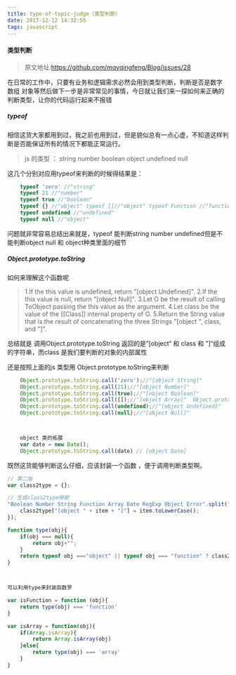 ```yaml
---
title: type-of-topic-judge（类型判断）
date: 2017-12-12 14:32:55
tags: javascript
---
```

#### 类型判断

> 原文地址:https://github.com/mqyqingfeng/Blog/issues/28

在日常的工作中，只要有业务和逻辑需求必然会用到类型判断，判断是否是数字 数组 对象等然后做下一步是非常常见的事情，今日就让我们来一探如何来正确的判断类型，让你的代码运行起来不报错

##### typeof
相信这货大家都用到过，我之前也用到过，但是貌似总有一点心虚，不知道这样判断是否能保证所有的情况下都能正常运行。
> js 的类型 ： string number boolean object undefined null

这几个分别对应用typeof来判断的时候得结果是：
```javascript
    typeof 'zero' //"string"
    typeof 21 //"number"
    typeof true //"boolean"
    typeof {} //"object" typeof []//"object" typeof Function //"function"
    typeof undefined //"undefined"
    typeof null //"object"
```
问题就非常容易总结出来就是，typeof 能判断string number undefined但是不能判断object null  和 object种类里面的细节

##### Object.prototype.toString
如何来理解这个函数呢

> 1.If the this value is undefined, return "[object Undefined]".
  2.If the this value is null, return "[object Null]".
  3.Let O be the result of calling ToObject passing the this value as the argument.
  4.Let class be the value of the [[Class]] internal property of O.
  5.Return the String value that is the result of concatenating the three Strings "[object ", class, and "]".

总结就是 调用Object.prototype.toString 返回的是”[object“ 和 class 和 ”]“组成的字符串，而class 是我们要判断的对象的内部属性

还是按照上面的js 类型用 Object.prototype.toString来判断
```javascript
    Object.prototype.toString.call('zero');//"[object String]"
    Object.prototype.toString.call(21);//"[object Number]"
    Object.prototype.toString.call(true);//"[object Boolean]"
    Object.prototype.toString.call([]);//"[object Array]"  Object.prototype.toString.call({});//"[object Object]"   Object.prototype.toString.call(function a(){});//"[object Function]"
    Object.prototype.toString.call(undefined);//"[object Undefined]"
    Object.prototype.toString.call(null);//"[object Null]"



    object 类的拓展
    var date = new Date();
    Object.prototype.toString.call(date) // [object Date]
```


既然这货能够判断这么仔细，应该封装一个函数 ，便于调用判断类型啊。

```javascript
// 第二版
var class2type = {};

// 生成class2type映射
"Boolean Number String Function Array Date RegExp Object Error".split(" ").map(function(item, index) {
    class2type["[object " + item + "]"] = item.toLowerCase();
});

function type(obj){
    if(obj === null){
        return obj+"";
    }
    return typeof obj ==="object" || typeof obj === "function" ? class2type[Object.prototype.toString.call(obj)] || "object" : typeof obj;
}



可以利用type来封装函数罗

var isFunction = function (obj){
    return type(obj) === 'function'
}

var isArray = function(obj){
    if(Array.isArray){
        return Array.isArray(obj)
    }else{
        return type(obj) === 'array'
    }
}

```